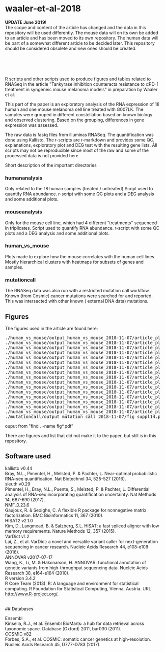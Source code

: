 # waaler-et-al-2018

<b>UPDATE June 2019!</b><br/>
The scope and content of the article has changed and the data in this repository will be used differently. The mouse data will on its own be added to an article and has been moved to its own repository. The human data will be part of a somewhat different article to be decided later. This repository should be considered obsolete and new ones should be created.

<br/>
<br/>
<br/>
<br/>
R scripts and other scripts used to produce figures and tables related to RNASeq in the article "Tankyrase inhibition counteracts resistance to αPD-1 treatment in syngeneic mouse melanoma models" in preparation by Waaler et al.

This part of the paper is an exploratory analysis of the RNA expression of 18 human and one mouse melanoma cell line treated with G007LK. The samples were grouped in different constellation based on known biology and observed clustering. Based on the grouping, differences in gene expression was assessed.

The raw data is fastq files from illuminas RNASeq. The quantification was done using Kallisto. The r-scripts are r-markdown and provides some QC, explanations, exploratory plot and DEG test with the resulting gene lists. All scripts may not be reproducible since most of the raw and some of the processed data is not provided here.

Short description of the important directories


### humananalysis
Only related to the 18 human samples (treated / untreated)
Script used to quantify RNA abundance. 
r-script with some QC plots and a DEG analysis and some additional plots.


### mouseanalysis
Only for the mouse cell line, which had 4 different "treatments" sequenced in triplicates.
Script used to quantify RNA abundance. 
r-script with some QC plots and a DEG analysis and some additional plots.


### human_vs_mouse
Plots made to explore how the mouse correlates with the human cell lines. Mostly hierarchical clusters with heatmaps for subsets of genes and samples.


### mutationcall
The RNASeq data was also run with a restricted mutation call workflow. Known (from Cosmic) cancer mutations were searched for and reported. This was intersected with other known ( external DNA data) mutations.


## Figures

The figures used in the article are found here:

<pre>
./human_vs_mouse/output_human_vs_mouse_2018-11-07/article_plots_2018-11-07/fig_4a.pdf
./human_vs_mouse/output_human_vs_mouse_2018-11-07/article_plots_2018-11-07/fig_4d.pdf
./human_vs_mouse/output_human_vs_mouse_2018-11-07/article_plots_2018-11-07/fig_suppl13a.pdf
./human_vs_mouse/output_human_vs_mouse_2018-11-07/article_plots_2018-11-07/fig_suppl13b.pdf
./human_vs_mouse/output_human_vs_mouse_2018-11-07/article_plots_2018-11-07/fig_suppl13c.pdf
./human_vs_mouse/output_human_vs_mouse_2018-11-07/article_plots_2018-11-07/fig_suppl13d.pdf
./human_vs_mouse/output_human_vs_mouse_2018-11-07/article_plots_2018-11-07/fig_suppl13e.pdf
./human_vs_mouse/output_human_vs_mouse_2018-11-07/article_plots_2018-11-07/fig_suppl13f.pdf
./human_vs_mouse/output_human_vs_mouse_2018-11-07/article_plots_2018-11-07/fig_suppl17b.pdf
./human_vs_mouse/output_human_vs_mouse_2018-11-07/article_plots_2018-11-07/fig_suppl17c.pdf
./human_vs_mouse/output_human_vs_mouse_2018-11-07/article_plots_2018-11-07/fig_suppl17d.pdf
./human_vs_mouse/output_human_vs_mouse_2018-11-07/article_plots_2018-11-07/fig_suppl17e.pdf
./human_vs_mouse/output_human_vs_mouse_2018-11-07/article_plots_2018-11-07/fig_suppl18a.pdf
./human_vs_mouse/output_human_vs_mouse_2018-11-07/article_plots_2018-11-07/fig_suppl18b.pdf
./human_vs_mouse/output_human_vs_mouse_2018-11-07/article_plots_2018-11-07/fig_suppl19b.pdf
./human_vs_mouse/output_human_vs_mouse_2018-11-07/article_plots_2018-11-07/fig_suppl19c.pdf
./mutationcall/output_mutation_call_2018-11-07/fig_suppl14.pdf
</pre>
ouput from "find . -name fig*.pdf"

There are figures and list that did not make it to the paper, but still is in this repository.


## Software used

kallisto v0.44<br/>
Bray, N.L., Pimentel, H., Melsted, P. & Pachter, L. Near-optimal probabilistic RNA-seq quantification. Nat Biotechnol 34, 525-527 (2016).
<br/>
sleuth v0.29<br/>
Pimentel, H., Bray, N.L., Puente, S., Melsted, P. & Pachter, L. Differential analysis of RNA-seq incorporating quantification uncertainty. Nat Methods 14, 687-690 (2017).
<br/>
NMF_0.23.6<br/>
Gaujoux, R. & Seoighe, C. A flexible R package for nonnegative matrix factorization. BMC Bioinformatics 11, 367 (2010).
<br/>
HISAT2 v2.1.0<br/>
Kim, D., Langmead, B. & Salzberg, S.L. HISAT: a fast spliced aligner with low memory requirements. Nature Methods 12, 357 (2015).
<br/>
VarDict v1.2<br/>
Lai, Z., et al. VarDict: a novel and versatile variant caller for next-generation sequencing in cancer research. Nucleic Acids Research 44, e108-e108 (2016).
<br/>
ANNOVAR v2017-07-17<br/>
Wang, K., Li, M. & Hakonarson, H. ANNOVAR: functional annotation of genetic variants from high-throughput sequencing data. Nucleic Acids Research 38, e164-e164 (2010).
<br/>
R version 3.4.2<br/>
R Core Team (2013). R: A language and environment for statistical
computing. R Foundation for Statistical Computing, Vienna, Austria.
URL http://www.R-project.org/.
 
<br/>
## Databases

Ensembl <br/>
Kinsella, R.J., et al. Ensembl BioMarts: a hub for data retrieval across taxonomic space. Database (Oxford) 2011, bar030 (2011).
<br/>
COSMIC v82<br/>
Forbes, S.A., et al. COSMIC: somatic cancer genetics at high-resolution. Nucleic Acids Research 45, D777-D783 (2017).

